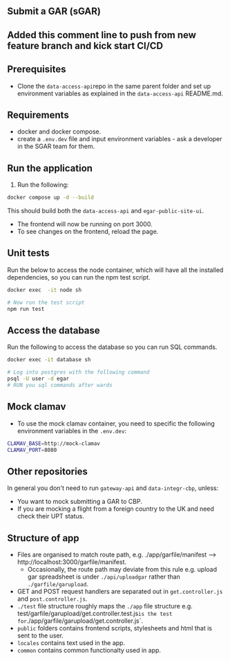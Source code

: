 ## Submit a GAR (sGAR)
## Added this comment line to push from new feature branch and kick start CI/CD
## Prerequisites
- Clone the `data-access-api`repo in the same parent folder and set up environment variables as explained in the `data-access-api` README.md.

## Requirements
- docker and docker compose.
- create a `.env.dev` file and input environment variables - ask a developer in the SGAR team for them.

## Run the application

1. Run the following:
```sh
docker compose up -d --build
```

This should build both the `data-access-api` and `egar-public-site-ui`.

- The frontend will now be running on port 3000.
- To see changes on the frontend, reload the page.

## Unit tests

Run the below to access the node container, which will have all the installed dependencies, so you can run the npm test script.
```sh
docker exec  -it node sh

# Now run the test script
npm run test
```

## Access the database

Run the following to access the database so you can run SQL commands. 
```sh
docker exec -it database sh

# Log into postgres with the following command
psql -U user -d egar
# RUN you sql commands after wards
```

## Mock clamav
- To use the mock clamav container, you need to specific the following environment variables in the `.env.dev`:
```sh
CLAMAV_BASE=http://mock-clamav
CLAMAV_PORT=8080
```

## Other repositories

In general you don't need to run `gateway-api` and `data-integr-cbp`, unless:

- You want to mock submitting a GAR to CBP.
- If you are mocking a flight from a foreign country to the UK and need check their UPT status.

## Structure of app

- Files are organised to match route path, e.g. ./app/garfile/manifest --> http://localhost:3000/garfile/manifest.
    - Occasionally, the route path may deviate from this rule e.g. upload gar spreadsheet is under `./api/uploadgar` rather than `./garfile/garupload`.
- GET and POST request handlers are separated out in `get.controller.js` and `post.controller.js`.
- `./test` file structure roughly maps the `./app` file structure e.g. test/garfile/garupload/get.controller.test.js` is the test for `./app/garfile/garupload/get.controller.js`.
- `public` folders contains frontend scripts, stylesheets and html that is sent to the user.
- `locales` contains text used in the app.
- `common` contains common functionalty used in app.
